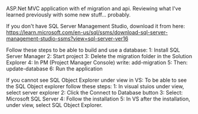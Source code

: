 ASP.Net MVC application with ef migration and api. 
Reviewing what I've learned previously with some new stuff... probably.

If you don't have SQL Server Management Studio, download it from here: https://learn.microsoft.com/en-us/sql/ssms/download-sql-server-management-studio-ssms?view=sql-server-ver16

Follow these steps to be able to build and use a database:
  1: Install SQL Server Manager
  2: Start project
  3: Delete the migration folder in the Solution Explorer
  4: In PM (Project Manager Console) write: add-migration
  5: Then: update-database
  6: Run the application
  
 If you cannot see SQL Object Explorer under view in VS:
 To be able to see the SQL Object explorer follow these steps:
  1: In visual stuios under view, select server explorer
  2: Click the Connect to Database button
  3: Select: Microsoft SQL Server
  4: Follow the installation
  5: In VS after the installation, under view, select SQL Object Explorer.
